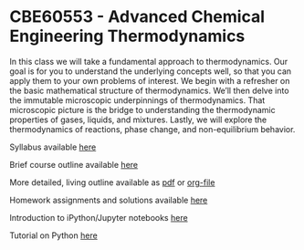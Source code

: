 # CBE60553 - Advanced Chemical Engineering Thermodynamics

In this class we will take a fundamental approach to thermodynamics. Our goal is for you to understand the underlying concepts well, so that you can apply them to your own problems of interest. We begin with a refresher on the basic mathematical structure of thermodynamics. We’ll then delve into the immutable microscopic underpinnings of thermodynamics. That microscopic picture is the bridge to understanding the thermodynamic properties of gases, liquids, and mixtures. Lastly, we will explore the thermodynamics of reactions, phase change, and non-equilibrium behavior.

Syllabus available [here](./syllabus-Fa17.org)

Brief course outline available [here](./lectures.org)

More detailed, living outline available as [pdf](./Outline/CHE30324-outline.pdf) or [org-file](./Outline/CBE60553-outline.org)

Homework assignments and solutions available [here](./homework.org)

Introduction to iPython/Jupyter notebooks [here](http://nbviewer.jupyter.org/github/jckantor/CBE20255/blob/master/notebooks/Getting%20Started%20with%20Jupyter%20Notebooks%20and%20Python.ipynb)

Tutorial on Python [here](./Resources/Python+Tutorial-Template.ipynb)
